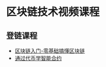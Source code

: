 # 区块链技术视频课程


## 登链课程

* [区块链入门-零基础搞懂区块链](https://edu.csdn.net/course/detail/8820)
* [通过代币学智能合约](https://edu.csdn.net/course/detail/8661)